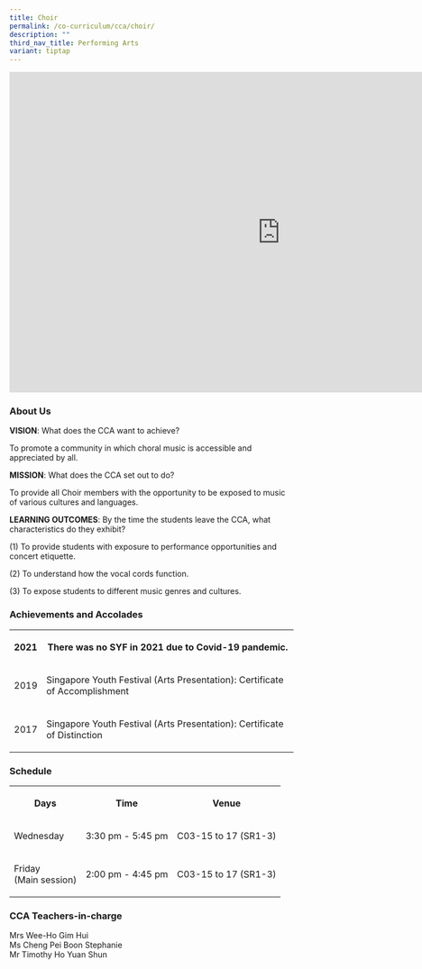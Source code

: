 ```yaml
---
title: Choir
permalink: /co-curriculum/cca/choir/
description: ""
third_nav_title: Performing Arts
variant: tiptap
---
```

<div class="iframe-wrapper"><iframe height="569" width="960" allowfullscreen="true" frameborder="0" src="https://docs.google.com/presentation/d/17jzuETZNcCFkhqO_FASercU5u1UlO6YpolYOhkxMYtI/embed?start=true&amp;loop=true&amp;delayms=3000"></iframe></div><h3>About Us</h3><p><strong>VISION</strong>: What does the CCA want to achieve?&nbsp;</p><p>To promote a community in which choral music is accessible and appreciated by all.</p><p><strong>MISSION</strong>: What does the CCA set out to do?</p><p>To provide all Choir members with the opportunity to be exposed to music of various cultures and languages.</p><p><strong>LEARNING OUTCOMES</strong>: By the time the students leave the CCA, what characteristics do they exhibit?</p><p>(1) To provide students with exposure to performance opportunities and concert etiquette.</p><p>(2) To understand how the vocal cords function.</p><p>(3) To expose students to different music genres and cultures.</p><h3>Achievements and Accolades</h3><table><tbody><tr><th rowspan="1" colspan="1"><p>2021</p></th><th rowspan="1" colspan="1"><p>There was no SYF in 2021 due to Covid-19 pandemic.</p></th></tr><tr><td rowspan="1" colspan="1"><p>2019</p></td><td rowspan="1" colspan="1"><p>Singapore Youth Festival (Arts Presentation): Certificate of Accomplishment</p></td></tr><tr><td rowspan="1" colspan="1"><p>2017</p></td><td rowspan="1" colspan="1"><p>Singapore Youth Festival (Arts Presentation): Certificate of Distinction</p></td></tr></tbody></table><h3>Schedule</h3><table><tbody><tr><th rowspan="1" colspan="1"><p>Days</p></th><th rowspan="1" colspan="1"><p>Time</p></th><th rowspan="1" colspan="1"><p>Venue</p></th></tr><tr><td rowspan="1" colspan="1"><p>Wednesday</p></td><td rowspan="1" colspan="1"><p>3:30 pm - 5:45 pm</p></td><td rowspan="1" colspan="1"><p>C03-15 to 17 (SR1-3)</p></td></tr><tr><td rowspan="1" colspan="1"><p>Friday<br>(Main session)</p></td><td rowspan="1" colspan="1"><p>2:00 pm - 4:45 pm</p></td><td rowspan="1" colspan="1"><p>C03-15 to 17 (SR1-3)</p></td></tr></tbody></table><h3>CCA Teachers-in-charge</h3><p>Mrs Wee-Ho Gim Hui<br>Ms Cheng Pei Boon Stephanie<br>Mr Timothy Ho Yuan Shun</p>